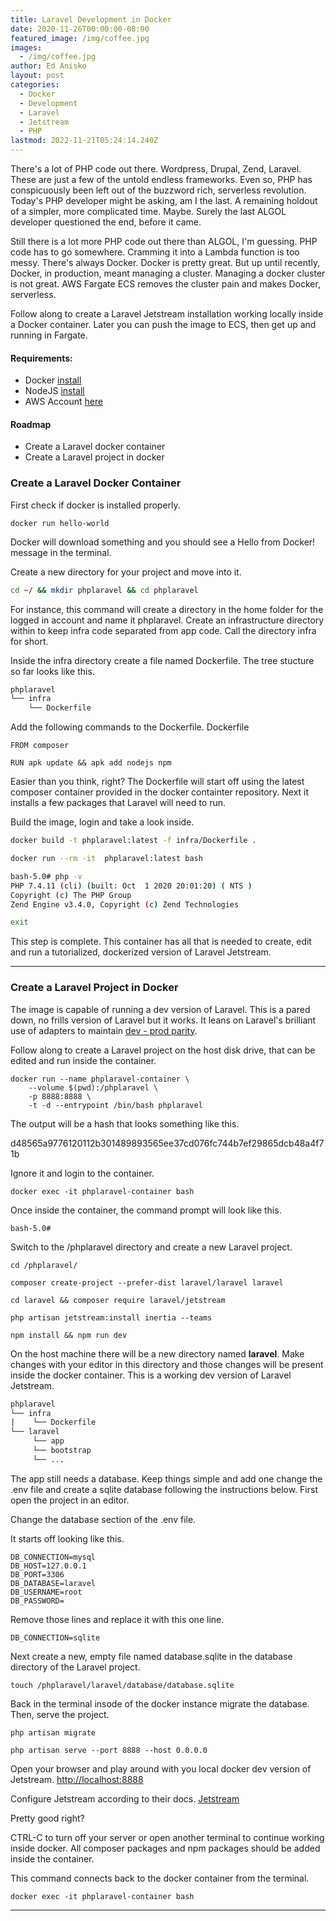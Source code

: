 ```yaml
---
title: Laravel Development in Docker
date: 2020-11-26T00:00:00-08:00
featured_image: /img/coffee.jpg
images:
  - /img/coffee.jpg
author: Ed Anisko
layout: post
categories:
  - Docker
  - Development
  - Laravel
  - Jetstream
  - PHP
lastmod: 2022-11-21T05:24:14.240Z
---
```

There's a lot of PHP code out there.  Wordpress, Drupal, Zend, Laravel.  These are just a few of the untold endless frameworks.  Even so, PHP has conspicuously been left out of the buzzword rich, serverless revolution.  Today's PHP developer might be asking, am I the last. A remaining holdout of a simpler, more complicated time.  Maybe.  Surely the last ALGOL developer questioned the end, before it came.

Still there is a lot more PHP code out there than ALGOL, I'm guessing.  PHP code has to go somewhere.  Cramming it into a Lambda function is too messy.  There's always Docker.  Docker is pretty great.  But up until recently, Docker, in production, meant managing a cluster.  Managing a docker cluster is not great.   AWS Fargate ECS removes the cluster pain and makes Docker, serverless.

Follow along to create a Laravel Jetstream installation working locally inside a Docker container.  Later you can push the image to ECS, then get up and running in Fargate.

#### Requirements:
- Docker [install](https://docs.docker.com/desktop/)
- NodeJS [install](https://nodejs.com)
- AWS Account [here](https://aws.amazon.com/)



#### Roadmap

- Create a Laravel docker container
- Create a Laravel project in docker
<!-- - Create a production ready image (coming soon)
- Release to Fargate ECS (coming soon) -->



### Create a Laravel Docker Container

First check if docker is installed properly.
```
docker run hello-world
```
Docker will download something and you should see a Hello from Docker! message in the terminal.


Create a new directory for your project and move into it.
```sh
cd ~/ && mkdir phplaravel && cd phplaravel
```
For instance, this command will create a directory in the home folder for the logged in account and name it phplaravel.  Create an infrastructure directory within to keep infra code separated from app code.  Call the directory infra for short. 

Inside the infra directory create a file named Dockerfile. The tree stucture so far looks like this. 

```sh
phplaravel
└── infra
    └── Dockerfile
 ```






Add the following commands to the Dockerfile. 
Dockerfile
```docker
FROM composer

RUN apk update && apk add nodejs npm
```

Easier than you think, right? The Dockerfile will start off using the latest composer container provided in the docker containter repository.  Next it installs a few packages that Laravel will need to run.  



Build the image, login and take a look inside.
```sh
docker build -t phplaravel:latest -f infra/Dockerfile .

docker run --rm -it  phplaravel:latest bash

bash-5.0# php -v
PHP 7.4.11 (cli) (built: Oct  1 2020 20:01:20) ( NTS )
Copyright (c) The PHP Group
Zend Engine v3.4.0, Copyright (c) Zend Technologies

exit
```

This step is complete.  This container has all that is needed to create, edit and run a tutorialized, dockerized version of Laravel Jetstream.

---













### Create a Laravel Project in Docker

The image is capable of running a dev version of Laravel.  This is a pared down, no frills version of Laravel but it works.  It leans on Laravel's brilliant use of adapters to maintain <a href="https://12factor.net/dev-prod-parity" target="_blank">dev - prod parity</a>.

Follow along to create a Laravel project on the host disk drive, that can be edited and run inside the container.


```
docker run --name phplaravel-container \
    --volume $(pwd):/phplaravel \
    -p 8888:8888 \
    -t -d --entrypoint /bin/bash phplaravel
```

The output will be a hash that looks something like this. 

d48565a9776120112b301489893565ee37cd076fc744b7ef29865dcb48a4f71b

Ignore it and login to the container.

```
docker exec -it phplaravel-container bash
```

Once inside the container, the command prompt will look like this.
```
bash-5.0# 
```

Switch to the /phplaravel directory and create a new Laravel project.
```
cd /phplaravel/

composer create-project --prefer-dist laravel/laravel laravel

cd laravel && composer require laravel/jetstream

php artisan jetstream:install inertia --teams

npm install && npm run dev
```

On the host machine there will be a new directory named **laravel**.  Make changes with your editor in this directory and those changes will be present inside the docker container.  This is a working dev version of Laravel Jetstream.  

```sh
phplaravel
└── infra
|    └── Dockerfile
└── laravel    
     └── app
     └── bootstrap
     └── ...          
 ```


The app still needs a database.  Keep things simple and add one change the .env file and create a sqlite database following the instructions below.  First open the project in an editor.

Change the database section of the .env file.  

It starts off looking like this.
```
DB_CONNECTION=mysql
DB_HOST=127.0.0.1
DB_PORT=3306
DB_DATABASE=laravel
DB_USERNAME=root
DB_PASSWORD=
```

Remove those lines and replace it with this one line.
```
DB_CONNECTION=sqlite
```

Next create a new, empty file named database.sqlite in the database directory of the Laravel project. 
```
touch /phplaravel/laravel/database/database.sqlite
```

Back in the terminal insode of the docker instance migrate the database.  Then, serve the project.
```
php artisan migrate

php artisan serve --port 8888 --host 0.0.0.0
```

Open your browser and play around with you local docker dev version of Jetstream. <a href="http://localhost:8888" target="_blank">http://localhost:8888</a>

Configure Jetstream according to their docs. <a href="https://jetstream.laravel.com/" target="_blank">Jetstream</a>

Pretty good right?

CTRL-C to turn off your server or open another terminal to continue working inside docker. All composer packages and npm packages should be added inside the container.

This command connects back to the docker container from the terminal.

```
docker exec -it phplaravel-container bash
```

---







